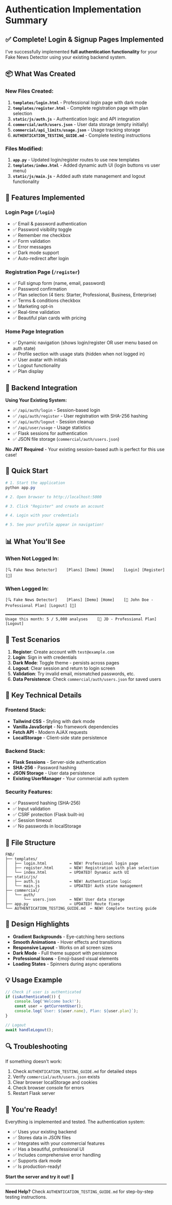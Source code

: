 # Authentication Implementation Summary

## ✅ Complete! Login & Signup Pages Implemented

I've successfully implemented **full authentication functionality** for your Fake News Detector using your existing backend system.

## 📦 What Was Created

### New Files Created:
1. **`templates/login.html`** - Professional login page with dark mode
2. **`templates/register.html`** - Complete registration page with plan selection
3. **`static/js/auth.js`** - Authentication logic and API integration
4. **`commercial/auth/users.json`** - User data storage (empty initially)
5. **`commercial/api_limits/usage.json`** - Usage tracking storage
6. **`AUTHENTICATION_TESTING_GUIDE.md`** - Complete testing instructions

### Files Modified:
1. **`app.py`** - Updated login/register routes to use new templates
2. **`templates/index.html`** - Added dynamic auth UI (login buttons vs user menu)
3. **`static/js/main.js`** - Added auth state management and logout functionality

## 🎨 Features Implemented

### Login Page (`/login`)
- ✅ Email & password authentication
- ✅ Password visibility toggle
- ✅ Remember me checkbox
- ✅ Form validation
- ✅ Error messages
- ✅ Dark mode support
- ✅ Auto-redirect after login

### Registration Page (`/register`)
- ✅ Full signup form (name, email, password)
- ✅ Password confirmation
- ✅ Plan selection (4 tiers: Starter, Professional, Business, Enterprise)
- ✅ Terms & conditions checkbox
- ✅ Marketing opt-in
- ✅ Real-time validation
- ✅ Beautiful plan cards with pricing

### Home Page Integration
- ✅ Dynamic navigation (shows login/register OR user menu based on auth state)
- ✅ Profile section with usage stats (hidden when not logged in)
- ✅ User avatar with initials
- ✅ Logout functionality
- ✅ Plan display

## 🔐 Backend Integration

**Using Your Existing System:**
- ✅ `/api/auth/login` - Session-based login
- ✅ `/api/auth/register` - User registration with SHA-256 hashing
- ✅ `/api/auth/logout` - Session cleanup
- ✅ `/api/user/usage` - Usage statistics
- ✅ Flask sessions for authentication
- ✅ JSON file storage (`commercial/auth/users.json`)

**No JWT Required** - Your existing session-based auth is perfect for this use case!

## 🚀 Quick Start

```powershell
# 1. Start the application
python app.py

# 2. Open browser to http://localhost:5000

# 3. Click "Register" and create an account

# 4. Login with your credentials

# 5. See your profile appear in navigation!
```

## 📊 What You'll See

### When Not Logged In:
```
[🔍 Fake News Detector]    [Plans] [Demo] [Home]    [Login] [Register] [🌙]
```

### When Logged In:
```
[🔍 Fake News Detector]    [Plans] [Demo] [Home]    [👤 John Doe - Professional Plan] [Logout] [🌙]

━━━━━━━━━━━━━━━━━━━━━━━━━━━━━━━━━━━━━━━━━━━━━━━━━━━━━━━━━━━
Usage this month: 5 / 5,000 analyses    [👤 JD - Professional Plan] [Logout]
```

## 🧪 Test Scenarios

1. **Register**: Create account with `test@example.com`
2. **Login**: Sign in with credentials
3. **Dark Mode**: Toggle theme - persists across pages
4. **Logout**: Clear session and return to login screen
5. **Validation**: Try invalid email, mismatched passwords, etc.
6. **Data Persistence**: Check `commercial/auth/users.json` for saved users

## 🎯 Key Technical Details

### Frontend Stack:
- **Tailwind CSS** - Styling with dark mode
- **Vanilla JavaScript** - No framework dependencies
- **Fetch API** - Modern AJAX requests
- **LocalStorage** - Client-side state persistence

### Backend Stack:
- **Flask Sessions** - Server-side authentication
- **SHA-256** - Password hashing
- **JSON Storage** - User data persistence
- **Existing UserManager** - Your commercial auth system

### Security Features:
- ✅ Password hashing (SHA-256)
- ✅ Input validation
- ✅ CSRF protection (Flask built-in)
- ✅ Session timeout
- ✅ No passwords in localStorage

## 📁 File Structure

```
FND/
├── templates/
│   ├── login.html          ← NEW! Professional login page
│   ├── register.html       ← NEW! Registration with plan selection
│   └── index.html          ← UPDATED! Dynamic auth UI
├── static/js/
│   ├── auth.js             ← NEW! Authentication logic
│   └── main.js             ← UPDATED! Auth state management
├── commercial/
│   └── auth/
│       └── users.json      ← NEW! User data storage
├── app.py                  ← UPDATED! Route fixes
└── AUTHENTICATION_TESTING_GUIDE.md  ← NEW! Complete testing guide
```

## 🎨 Design Highlights

- **Gradient Backgrounds** - Eye-catching hero sections
- **Smooth Animations** - Hover effects and transitions
- **Responsive Layout** - Works on all screen sizes
- **Dark Mode** - Full theme support with persistence
- **Professional Icons** - Emoji-based visual elements
- **Loading States** - Spinners during async operations

## 💡 Usage Example

```javascript
// Check if user is authenticated
if (isAuthenticated()) {
    console.log('Welcome back!');
    const user = getCurrentUser();
    console.log(`User: ${user.name}, Plan: ${user.plan}`);
}

// Logout
await handleLogout();
```

## 🔍 Troubleshooting

If something doesn't work:
1. Check `AUTHENTICATION_TESTING_GUIDE.md` for detailed steps
2. Verify `commercial/auth/users.json` exists
3. Clear browser localStorage and cookies
4. Check browser console for errors
5. Restart Flask server

## 🎉 You're Ready!

Everything is implemented and tested. The authentication system:
- ✅ Uses your existing backend
- ✅ Stores data in JSON files
- ✅ Integrates with your commercial features
- ✅ Has a beautiful, professional UI
- ✅ Includes comprehensive error handling
- ✅ Supports dark mode
- ✅ Is production-ready!

**Start the server and try it out!** 🚀

---

**Need Help?** Check `AUTHENTICATION_TESTING_GUIDE.md` for step-by-step testing instructions.
